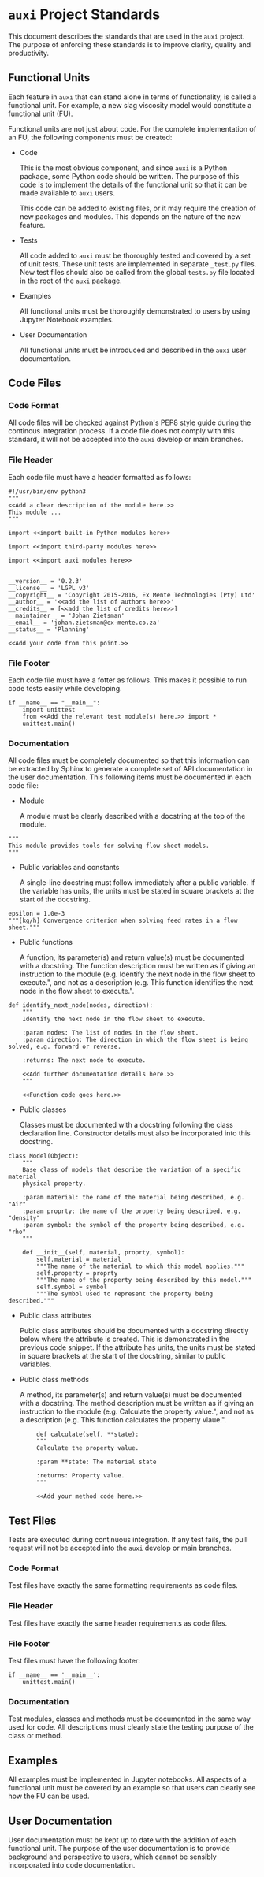 # `auxi` Project Standards

This document describes the standards that are used in the `auxi` project. The purpose of enforcing these standards is to improve clarity, quality and productivity.


## Functional Units
Each feature in `auxi` that can stand alone in terms of functionality, is called a functional unit. For example, a new slag viscosity model would constitute a functional unit (FU).

Functional units are not just about code. For the complete implementation of an FU, the following components must be created:
* Code

   This is the most obvious component, and since `auxi` is a Python package, some Python code should be written. The purpose of this code is to implement the details of the functional unit so that it can be made available to `auxi` users.

   This code can be added to existing files, or it may require the creation of new packages and modules. This depends on the nature of the new feature.

* Tests

   All code added to `auxi` must be thoroughly tested and covered by a set of unit tests. These unit tests are implemented in separate `_test.py` files. New test files should also be called from the global `tests.py` file located in the root of the `auxi` package.

* Examples

   All functional units must be thoroughly demonstrated to users by using Jupyter Notebook examples.

* User Documentation

   All functional units must be introduced and described in the `auxi` user documentation.


## Code Files

### Code Format

All code files will be checked against Python's PEP8 style guide during the continous integration process. If a code file does not comply with this standard, it will not be accepted into the `auxi` develop or main branches.

### File Header
Each code file must have a header formatted as follows:

```
#!/usr/bin/env python3
"""
<<Add a clear description of the module here.>>
This module ...
"""

import <<import built-in Python modules here>>

import <<import third-party modules here>>

import <<import auxi modules here>>


__version__ = '0.2.3'
__license__ = 'LGPL v3'
__copyright__ = 'Copyright 2015-2016, Ex Mente Technologies (Pty) Ltd'
__author__ = '<<add the list of authors here>>'
__credits__ = [<<add the list of credits here>>]
__maintainer__ = 'Johan Zietsman'
__email__ = 'johan.zietsman@ex-mente.co.za'
__status__ = 'Planning'

<<Add your code from this point.>>
```

### File Footer
Each code file must have a fotter as follows. This makes it possible to run code tests easily while developing.

```
if __name__ == "__main__":
    import unittest
    from <<Add the relevant test module(s) here.>> import *
    unittest.main()
```

### Documentation
All code files must be completely documented so that this information can be extracted by Sphinx to generate a complete set of API documentation in the user documentation. This following items must be documented in each code file:

* Module

   A module must be clearly described with a docstring at the top of the module.

```
"""
This module provides tools for solving flow sheet models.
"""
```

* Public variables and constants

   A single-line docstring must follow immediately after a public variable. If the variable has units, the units must be stated in square brackets at the start of the docstring.

```
epsilon = 1.0e-3
"""[kg/h] Convergence criterion when solving feed rates in a flow sheet."""
```

* Public functions

   A function, its parameter(s) and return value(s) must be documented with a docstring. The function description must be written as if giving an instruction to the module (e.g. Identify the next node in the flow sheet to execute.", and not as a description (e.g. This function identifies the next node in the flow sheet to execute.".

```
def identify_next_node(nodes, direction):
    """
    Identify the next node in the flow sheet to execute.

    :param nodes: The list of nodes in the flow sheet.
    :param direction: The direction in which the flow sheet is being solved, e.g. forward or reverse.

    :returns: The next node to execute.

    <<Add further documentation details here.>>
    """

    <<Function code goes here.>>
```

* Public classes

   Classes must be documented with a docstring following the class declaration line. Constructor details must also be incorporated into this docstring.

```
class Model(Object):
    """
    Base class of models that describe the variation of a specific material
    physical property.

    :param material: the name of the material being described, e.g. "Air"
    :param proprty: the name of the property being described, e.g. "density"
    :param symbol: the symbol of the property being described, e.g. "rho"
    """

    def __init__(self, material, proprty, symbol):
        self.material = material
        """The name of the material to which this model applies."""
        self.property = proprty
        """The name of the property being described by this model."""
        self.symbol = symbol
        """The symbol used to represent the property being described."""
```

* Public class attributes

   Public class attributes should be documented with a docstring directly below where the attribute is created. This is demonstrated in the previous code snippet. If the attribute has units, the units must be stated in square brackets at the start of the docstring, similar to public variables.

* Public class methods

   A method, its parameter(s) and return value(s) must be documented with a docstring. The method description must be written as if giving an instruction to the module (e.g. Calculate the property value.", and not as a description (e.g. This function calculates the property vlaue.".

```
        def calculate(self, **state):
        """
        Calculate the property value.

        :param **state: The material state

        :returns: Property value.
        """

        <<Add your method code here.>>
```


## Test Files
Tests are executed during continuous integration. If any test fails, the pull request will not be accepted into the `auxi` develop or main branches.

### Code Format
Test files have exactly the same formatting requirements as code files.

### File Header
Test files have exactly the same header requirements as code files.

### File Footer
Test files must have the following footer:

```
if __name__ == '__main__':
    unittest.main()
```

### Documentation
Test modules, classes and methods must be documented in the same way used for code. All descriptions must clearly state the testing purpose of the class or method.


## Examples
All examples must be implemented in Jupyter notebooks. All aspects of a functional unit must be covered by an example so that users can clearly see how the FU can be used.


## User Documentation
User documentation must be kept up to date with the addition of each functional unit. The purpose of the user documentation is to provide background and perspective to users, which cannot be sensibly incorporated into code documentation.
